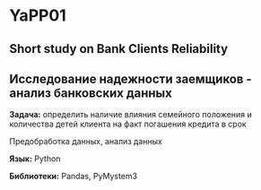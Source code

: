# YaPP01
## Short study on Bank Clients Reliability

## Исследование надежности заемщиков - анализ банковских данных

**Задача:** определить наличие влияния семейного положения и количества детей клиента на факт погашения кредита в срок

Предобработка данных, анализ данных

**Язык:** Python

**Библиотеки:** Pandas, PyMystem3

